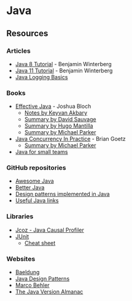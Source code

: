 # Java

## Resources

### Articles

* [Java 8 Tutorial](https://winterbe.com/posts/2014/03/16/java-8-tutorial/) - Benjamin Winterberg
* [Java 11 Tutorial](https://winterbe.com/posts/2018/09/24/java-11-tutorial/) - Benjamin Winterberg
* [Java Logging Basics](https://www.loggly.com/ultimate-guide/java-logging-basics/)

### Books

* [Effective Java](https://smile.amazon.co.uk/Effective-Java-Joshua-Bloch/dp/0134685997) - Joshua Bloch
  * [Notes by Keyvan Akbary](https://keyvanakbary.github.io/learning-notes/books/effective-java/)
  * [Summary by David Sauvage](https://github.com/david-sauvage/effective-java-summary)
  * [Summary by Hugo Mantilla](https://github.com/HugoMatilla/Effective-JAVA-Summary)
  * [Summary by Michael Parker](https://github.com/mgp/book-notes/blob/master/effective-java-2nd-edition.markdown)
* [Java Concurrency In Practice](https://smile.amazon.co.uk/Java-Concurrency-Practice-Brian-Goetz/dp/0321349601) - Brian Goetz
  * [Summary by Michael Parker](https://github.com/mgp/book-notes/blob/master/java-concurrency-in-practice.markdown)
* [Java for small teams](https://ncrcoe.gitbooks.io/java-for-small-teams/content/)

### GitHub repositories

* [Awesome Java](https://github.com/akullpp/awesome-java)
* [Better Java](https://github.com/cxxr/better-java)
* [Design patterns implemented in Java](https://github.com/iluwatar/java-design-patterns)
* [Useful Java links](https://github.com/Vedenin/useful-java-links)

### Libraries

* [Jcoz - Java Causal Profiler](https://decave.github.io/JCoz/)
* [JUnit](https://junit.org/junit5/)
  * [Cheat sheet](https://files.jrebel.com/pdf/zt\_junit\_cheat\_sheet.pdf)

### Websites

* [Baeldung](https://www.baeldung.com/)
* [Java Design Patterns](https://java-design-patterns.com/)
* [Marco Behler](https://www.marcobehler.com/)
* [The Java Version Almanac](https://javaalmanac.io/)

